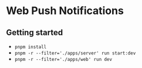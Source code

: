 # Web Push Notifications

## Getting started

- `pnpm install`
- `pnpm -r --filter='./apps/server' run start:dev`
- `pnpm -r --filter='./apps/web' run dev`
